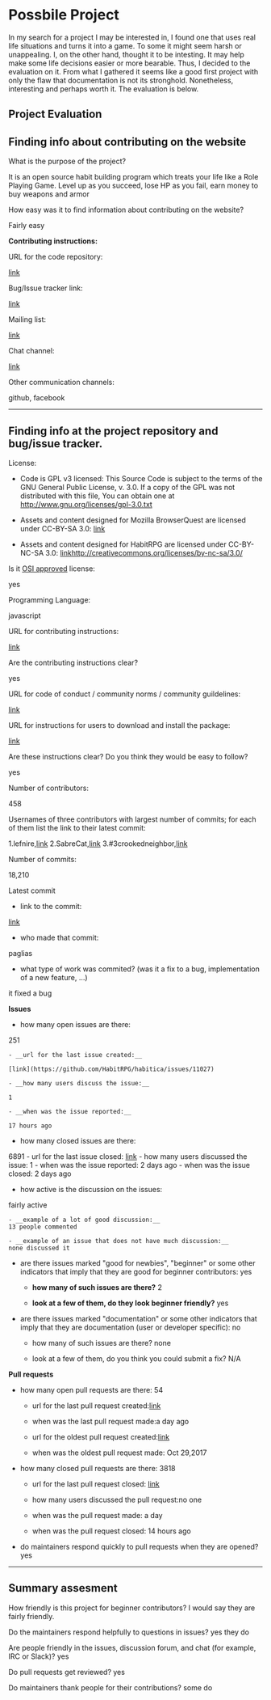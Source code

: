 # Possbile Project #

In my search for a project I may be interested in, I found one that uses real life situations and turns it into a game. 
To some it might seem harsh or unappealing. I, on the other hand, thought it to be intesting. It may help make some life
decisions easier or more bearable. Thus, I decided to the evaluation on it. From what I gathered it seems like a good first
project with only the flaw that documentation is not its stronghold. Nonetheless, interesting and perhaps worth it. The evaluation is 
below.





## Project Evaluation ##

## Finding info about contributing on the website

[Project website]:(https://github.com/HabitRPG/habitica)


What is the purpose of the project?

It is an open source habit building program which treats your life like a Role Playing Game. Level up as you succeed, lose HP as you fail, earn money to buy weapons and armor


How easy was it to find information about contributing on the website? 

Fairly easy


__Contributing instructions:__

URL for the code repository:

[link](https://github.com/HabitRPG/habitica)

Bug/Issue tracker link:

[link](https://github.com/HabitRPG/habitica/issues)

Mailing list:

[link](https://habitica.com/static/contact)

Chat channel:

[link](https://habitica.wordpress.com)

Other communication channels:

github, facebook


---



## Finding info at the project repository and bug/issue tracker.

License:

* Code is GPL v3 licensed:
This Source Code is subject to the terms of the GNU General Public License, v. 3.0.
If a copy of the GPL was not distributed with this file, You can obtain one at http://www.gnu.org/licenses/gpl-3.0.txt

* Assets and content designed for Mozilla BrowserQuest are licensed under CC-BY-SA 3.0:
[link](http://creativecommons.org/licenses/by-sa/3.0/)

* Assets and content designed for HabitRPG are licensed under CC-BY-NC-SA 3.0:
[link](link)http://creativecommons.org/licenses/by-nc-sa/3.0/

Is it [OSI approved](https://opensource.org/licenses/alphabetical) license:

yes


Programming Language:

javascript

URL for contributing instructions:

[link](https://habitica.com/static/community-guidelines)

Are the contributing instructions clear?

yes


URL for code of conduct / community norms / community guildelines:

[link](https://habitica.com/static/community-guidelines)

URL for instructions for users to download and install the package:

[link](https://habitica.fandom.com/wiki/Setting_up_Habitica_Locally)


Are these instructions clear? Do you think they would be easy to follow?

yes


Number of contributors:

458


Usernames of three contributors with largest number of commits; for
each of them list the link to their latest commit:

1.lefnire,[link](https://github.com/HabitRPG/habitica/commit/382add82c3aa8da1027db553b72a9d04df03bfe9)
2.SabreCat,[link](https://github.com/HabitRPG/habitica/commit/8eb9402c0e2276323758a561142e71afd72a912a)
3.#3crookedneighbor,[link](https://github.com/HabitRPG/habitica/commit/fcf0dd87f9425567f6d8b6ac323e25d9461d8b33)


Number of commits:

18,210

Latest commit

- link to the commit:

[link](https://github.com/HabitRPG/habitica/commit/88745588277c5a9896d9378614e43f928c13680a)

- who made that commit:

paglias

- what type of work was commited? (was it a fix to a bug, implementation of a new feature, ...)

it fixed a bug


__Issues__

- how many open issues are there:

251

    - __url for the last issue created:__
    
    [link](https://github.com/HabitRPG/habitica/issues/11027)

    - __how many users discuss the issue:__
    
    1
    
    - __when was the issue reported:__
    
    17 hours ago
    

- how many closed issues are there:

6891
    - url for the last issue closed: [link](https://github.com/HabitRPG/habitica/issues/11017)
    - how many users discussed the issue: 1
    - when was the issue reported: 2 days ago
    - when was the issue closed: 2 days ago

- how active is the discussion on the issues:

fairly active

    - __example of a lot of good discussion:__ 
    13 people commented
    
    - __example of an issue that does not have much discussion:__
    none discussed it



- are there issues marked "good for newbies", "beginner" or some other indicators that imply that they are good for beginner contributors:
yes

    - __how many of such issues are there?__ 2
    
    - __look at a few of them, do they look beginner friendly?__  yes



- are there issues marked "documentation" or some other indicators that imply that they are documentation (user or developer specific): no

    - how many of such issues are there? none
    
    - look at a few of them, do you think you could submit a fix? N/A



__Pull requests__

- how many open pull requests are there: 54

    - url for the last pull request created:[link](https://github.com/HabitRPG/habitica/pull/11023)
    
    - when was the last pull request made:a day ago

    - url for the oldest pull request created:[link](https://github.com/HabitRPG/habitica/pull/9320)
    
    - when was the oldest pull request made: Oct 29,2017

- how many closed pull requests are there: 3818

    - url for the last pull request closed: [link](https://github.com/HabitRPG/habitica/pull/11025)
    
    - how many users discussed the pull request:no one
    
    - when was the pull request made: a day
    
    - when was the pull request closed: 14 hours ago
    

- do maintainers respond quickly to pull requests when they are opened? yes





---


## Summary assesment
How friendly is this project for beginner contributors? I would say they are fairly friendly.


Do the maintainers respond helpfully to questions in issues? yes they do


Are people friendly in the issues, discussion forum, and chat (for example, IRC or Slack)? yes



Do pull requests get reviewed? yes



Do maintainers thank people for their contributions? some do


